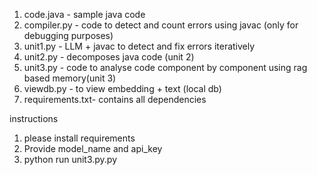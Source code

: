 
1) code.java - sample java code
2) compiler.py -  code to detect and count errors using javac (only for debugging purposes)
3) unit1.py - LLM + javac to detect and fix errors iteratively 
4) unit2.py - decomposes java code (unit 2)
5) unit3.py - code to analyse code component by component using rag based memory(unit 3)
6) viewdb.py - to view embedding + text (local db)
7) requirements.txt- contains all dependencies

instructions
1) please install requirements
2) Provide model_name and api_key
3) python run unit3.py.py 
